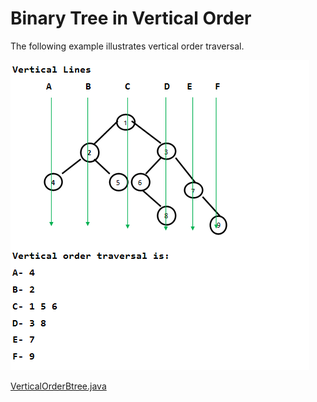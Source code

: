 # Binary Tree in Vertical Order
The following example illustrates vertical order traversal.

![alt text](material/print-binary-tree-in-vertical-order.png)


[VerticalOrderBtree.java](VerticalOrderBtree.java)
